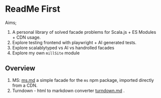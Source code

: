 # ReadMe First

Aims;
1. A personal library of solved facade problems for Scala.js + ES Modules + CDN usage.
2. Explore testing frontend with playwright + AI generated tests.
3. Explore scalablytyped vs AI vs handrolled facades
4. Explore my own `millSite` module

## Overview

1. MS: [ms.md](ms.md) a simple facade for the `ms` npm package, imported directly from a CDN.
2. Turndown - html to markdown converter [turndown.md](turndown.md) .


